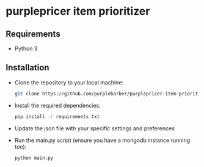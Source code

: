 # purplepricer item prioritizer

## Requirements
+ Python 3

## Installation

+ Clone the repository to your local machine:
    
    ```bash
    git clone https://github.com/purplebarber/purplepricer-item-prioritizer.git
    ```
+ Install the required dependencies:

    ```bash
    pip install -r requirements.txt
    ```
+ Update the json file with your specific settings and preferences

+ Run the main.py script (ensure you have a mongodb instance running too):
    ```bash
    python main.py
    ```